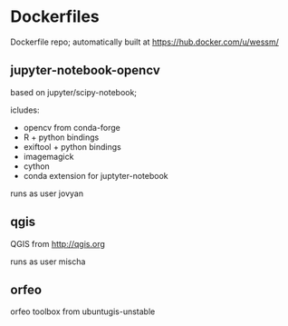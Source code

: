 # Dockerfiles

Dockerfile repo; automatically built at https://hub.docker.com/u/wessm/







## jupyter-notebook-opencv

based on jupyter/scipy-notebook;

icludes:
* opencv from conda-forge
* R + python bindings
* exiftool + python bindings
* imagemagick
* cython
* conda extension for juptyter-notebook

runs as user jovyan





## qgis

QGIS from http://qgis.org

runs as user mischa





## orfeo

orfeo toolbox from ubuntugis-unstable
